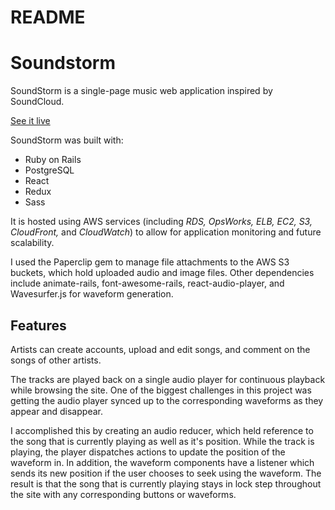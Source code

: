 # README

# Soundstorm

SoundStorm is a single-page music web application inspired by SoundCloud.

[See it live](https://www.soundstorm.me)

SoundStorm was built with:

* Ruby on Rails
* PostgreSQL
* React
* Redux
* Sass

It is hosted using AWS services (including *RDS, OpsWorks, ELB, EC2, S3, CloudFront,* and *CloudWatch*) to allow for application monitoring and future scalability.

I used the Paperclip gem to manage file attachments to the AWS S3 buckets, which hold uploaded audio and image files. Other dependencies include animate-rails, font-awesome-rails, react-audio-player, and Wavesurfer.js for waveform generation.

## Features
Artists can create accounts, upload and edit songs, and comment on the songs of other artists.

The tracks are played back on a single audio player for continuous playback while browsing the site. One of the biggest challenges in this project was getting the audio player synced up to the corresponding waveforms as they appear and disappear.

I accomplished this by creating an audio reducer, which held reference to the song that is currently playing as well as it's position. While the track is playing, the player dispatches actions to update the position of the waveform in. In addition, the waveform components have a listener which sends its new position if the user chooses to seek using the waveform. The result is that the song that is currently playing stays in lock step throughout the site with any corresponding buttons or waveforms.
